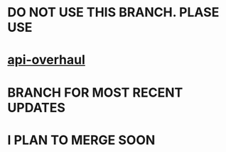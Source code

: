 # DO NOT USE THIS BRANCH. PLASE USE 
# [api-overhaul](https://github.com/riley-spires/QBS/tree/api-overhaul) 
# BRANCH FOR MOST RECENT UPDATES
# I PLAN TO MERGE SOON

